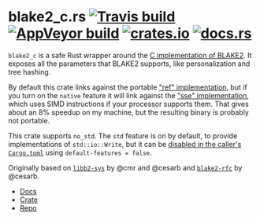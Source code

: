 # blake2_c.rs [![Travis build](https://travis-ci.org/oconnor663/blake2_c.rs.svg?branch=master)](https://travis-ci.org/oconnor663/blake2_c.rs) [![AppVeyor build](https://ci.appveyor.com/api/projects/status/9g5e5ji73197so2e/branch/master?svg=true)](https://ci.appveyor.com/project/oconnor663/blake2-c-rs/branch/master) [![crates.io](https://img.shields.io/crates/v/blake2_c.svg)](https://crates.io/crates/blake2_c) [![docs.rs](https://docs.rs/blake2_c/badge.svg)](https://docs.rs/blake2_c)

`blake2_c` is a safe Rust wrapper around the [C implementation of
BLAKE2](https://github.com/BLAKE2/BLAKE2). It exposes all the parameters
that BLAKE2 supports, like personalization and tree hashing.

By default this crate links against the portable ["ref"
implementation](https://github.com/BLAKE2/BLAKE2/tree/master/ref), but if
you turn on the `native` feature it will link against the ["sse"
implementation](https://github.com/BLAKE2/BLAKE2/tree/master/sse), which
uses SIMD instructions if your processor supports them. That gives about an
8% speedup on my machine, but the resulting binary is probably not
portable.

This crate supports `no_std`. The `std` feature is on by default, to
provide implementations of `std::io::Write`, but it can be [disabled in the
caller's `Cargo.toml`](http://doc.crates.io/manifest.html#rules) using
`default-features = false`.

Originally based on [`libb2-sys`](https://github.com/cesarb/libb2-sys) by
@cmr and @cesarb and [`blake2-rfc`](https://github.com/cesarb/blake2-rfc)
by @cesarb.

- [Docs](https://docs.rs/blake2_c)
- [Crate](https://crates.io/crates/blake2_c)
- [Repo](https://github.com/oconnor663/blake2_c.rs)
